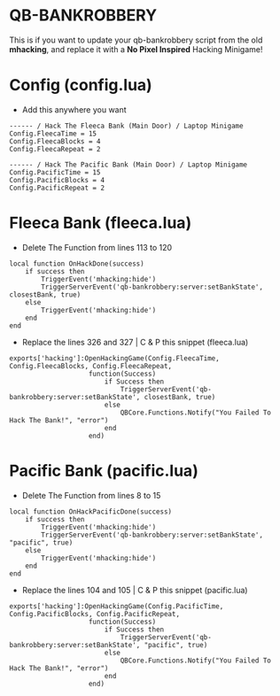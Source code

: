 # QB-BANKROBBERY

This is if you want to update your qb-bankrobbery script from the old **mhacking**, and replace it with a **No Pixel Inspired** Hacking Minigame!

# Config (config.lua)

- Add this anywhere you want

```
------ / Hack The Fleeca Bank (Main Door) / Laptop Minigame
Config.FleecaTime = 15
Config.FleecaBlocks = 4
Config.FleecaRepeat = 2

------ / Hack The Pacific Bank (Main Door) / Laptop Minigame
Config.PacificTime = 15
Config.PacificBlocks = 4
Config.PacificRepeat = 2
```

# Fleeca Bank (fleeca.lua)

- Delete The Function from lines 113 to 120

```
local function OnHackDone(success)
    if success then
        TriggerEvent('mhacking:hide')
        TriggerServerEvent('qb-bankrobbery:server:setBankState', closestBank, true)
    else
        TriggerEvent('mhacking:hide')
    end
end
```

- Replace the lines 326 and 327 | C & P this snippet (fleeca.lua)

```
exports['hacking']:OpenHackingGame(Config.FleecaTime, Config.FleecaBlocks, Config.FleecaRepeat, 
                    function(Success)
                        if Success then
                            TriggerServerEvent('qb-bankrobbery:server:setBankState', closestBank, true)
                        else
                            QBCore.Functions.Notify("You Failed To Hack The Bank!", "error")
                        end
                    end)
```

# Pacific Bank (pacific.lua)

- Delete The Function from lines 8 to 15

```
local function OnHackPacificDone(success)
    if success then
        TriggerEvent('mhacking:hide')
        TriggerServerEvent('qb-bankrobbery:server:setBankState', "pacific", true)
    else
        TriggerEvent('mhacking:hide')
    end
end
```

- Replace the lines 104 and 105 | C & P this snippet (pacific.lua)

```
exports['hacking']:OpenHackingGame(Config.PacificTime, Config.PacificBlocks, Config.PacificRepeat, 
                    function(Success)
                        if Success then
                            TriggerServerEvent('qb-bankrobbery:server:setBankState', "pacific", true)
                        else
                            QBCore.Functions.Notify("You Failed To Hack The Bank!", "error")
                        end
                    end)
```